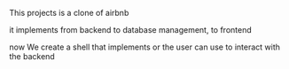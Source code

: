 This projects is a clone of airbnb

it implements from backend to database management, to frontend

now We create a shell that implements or the user can use to interact with the backend
